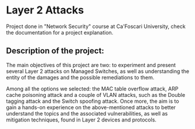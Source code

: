 # Layer 2 Attacks
Project done in "Network Security" course at Ca'Foscari University, check the documentation for a project explanation.

## Description of the project:
The main objectives of this project are two: to experiment and present several Layer 2 attacks on Managed Switches, as well as understanding the entity of the damages and the possible remediations to them. 

Among all the options we selected: the MAC table overflow attack, ARP cache poisoning attack and a couple of VLAN attacks, such as the Double tagging attack and the Switch spoofing attack. Once more, the aim is to gain a hands-on experience on the above-mentioned attacks to better understand the topics and the associated vulnerabilities, as well as mitigation techniques, found in Layer 2 devices and protocols.

